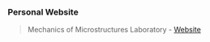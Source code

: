 ### Personal Website

> Mechanics of Microstructures Laboratory - [Website](https://gaddamshivakumar.github.io/momlab/)

